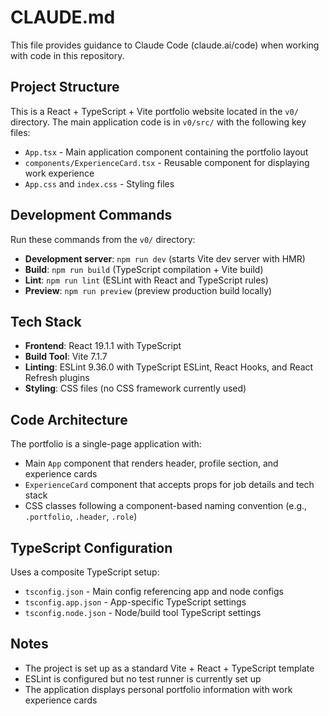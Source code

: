 # CLAUDE.md

This file provides guidance to Claude Code (claude.ai/code) when working with code in this repository.

## Project Structure

This is a React + TypeScript + Vite portfolio website located in the `v0/` directory. The main application code is in `v0/src/` with the following key files:
- `App.tsx` - Main application component containing the portfolio layout
- `components/ExperienceCard.tsx` - Reusable component for displaying work experience
- `App.css` and `index.css` - Styling files

## Development Commands

Run these commands from the `v0/` directory:

- **Development server**: `npm run dev` (starts Vite dev server with HMR)
- **Build**: `npm run build` (TypeScript compilation + Vite build)
- **Lint**: `npm run lint` (ESLint with React and TypeScript rules)
- **Preview**: `npm run preview` (preview production build locally)

## Tech Stack

- **Frontend**: React 19.1.1 with TypeScript
- **Build Tool**: Vite 7.1.7
- **Linting**: ESLint 9.36.0 with TypeScript ESLint, React Hooks, and React Refresh plugins
- **Styling**: CSS files (no CSS framework currently used)

## Code Architecture

The portfolio is a single-page application with:
- Main `App` component that renders header, profile section, and experience cards
- `ExperienceCard` component that accepts props for job details and tech stack
- CSS classes following a component-based naming convention (e.g., `.portfolio`, `.header`, `.role`)

## TypeScript Configuration

Uses a composite TypeScript setup:
- `tsconfig.json` - Main config referencing app and node configs
- `tsconfig.app.json` - App-specific TypeScript settings
- `tsconfig.node.json` - Node/build tool TypeScript settings

## Notes

- The project is set up as a standard Vite + React + TypeScript template
- ESLint is configured but no test runner is currently set up
- The application displays personal portfolio information with work experience cards